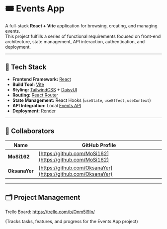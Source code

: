 # 🎟️ Events App

A full-stack **React + Vite** application for browsing, creating, and managing events.  
This project fulfills a series of functional requirements focused on front-end architecture, state management, API interaction, authentication, and deployment.

---

## 🚀 Tech Stack

- **Frontend Framework:** [React](https://reactjs.org/)
- **Build Tool:** [Vite](https://vitejs.dev/)
- **Styling:** [TailwindCSS](https://tailwindcss.com/) + [DaisyUI](https://daisyui.com/)
- **Routing:** [React Router](https://reactrouter.com/)
- **State Management:** React Hooks (`useState`, `useEffect`, `useContext`)
- **API Integration:** Local [Events API](#-local-events-api)
- **Deployment:** [Render](https://render.com/)

---

## 👥 Collaborators

| Name          | GitHub Profile                                               |
| ------------- | ------------------------------------------------------------ |
| **MoSi162**   | [https://github.com/MoSi162](https://github.com/MoSi162)     |
| **OksanaYer** | [https://github.com/OksanaYer](https://github.com/OksanaYer) |

---

## 🗂 Project Management

Trello Board: https://trello.com/b/Onm5l9In/

(Tracks tasks, features, and progress for the Events App project)
